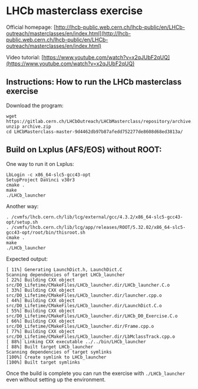# LHCb masterclass exercise

Official homepage:
[http://lhcb-public.web.cern.ch/lhcb-public/en/LHCb-outreach/masterclasses/en/index.html](http://lhcb-public.web.cern.ch/lhcb-public/en/LHCb-outreach/masterclasses/en/index.html)

Video tutorial:
[https://www.youtube.com/watch?v=x2qJUbF2qUQ](https://www.youtube.com/watch?v=x2qJUbF2qUQ)

## Instructions: How to run the LHCb masterclass exercise

Download the program:

```
wget https://gitlab.cern.ch/LHCbOutreach/LHCbMasterclass/repository/archive.zip
unzip archive.zip
cd LHCbMasterclass-master-9d4462db97b87afedd752277de8608d68ed3813a/
```

## Build on Lxplus (AFS/EOS) without ROOT:

One way to run it on Lxplus:

```
LbLogin -c x86_64-slc5-gcc43-opt
SetupProject DaVinci v30r3
cmake .
make
./LHCb_launcher
```

Another way:

```
. /cvmfs/lhcb.cern.ch/lib/lcg/external/gcc/4.3.2/x86_64-slc5-gcc43-opt/setup.sh
. /cvmfs/lhcb.cern.ch/lib/lcg/app/releases/ROOT/5.32.02/x86_64-slc5-gcc43-opt/root/bin/thisroot.sh
cmake .
make
./LHCb_launcher
```

Expected output:

```
[ 11%] Generating LaunchDict.h, LaunchDict.C
Scanning dependencies of target LHCb_launcher
[ 22%] Building CXX object src/D0_Lifetime/CMakeFiles/LHCb_launcher.dir/LHCb_launcher.C.o
[ 33%] Building CXX object src/D0_Lifetime/CMakeFiles/LHCb_launcher.dir/launcher.cpp.o
[ 44%] Building CXX object src/D0_Lifetime/CMakeFiles/LHCb_launcher.dir/LaunchDict.C.o
[ 55%] Building CXX object src/D0_Lifetime/CMakeFiles/LHCb_launcher.dir/LHCb_D0_Exercise.C.o
[ 66%] Building CXX object src/D0_Lifetime/CMakeFiles/LHCb_launcher.dir/Frame.cpp.o
[ 77%] Building CXX object src/D0_Lifetime/CMakeFiles/LHCb_launcher.dir/LbMclassTrack.cpp.o
[ 88%] Linking CXX executable ../../bin/LHCb_launcher
[ 88%] Built target LHCb_launcher
Scanning dependencies of target symlinks
[100%] Create symlink to LHCb_launcher
[100%] Built target symlinks
```

Once the build is complete you can run the exercise with `./LHCb_launcher` even without setting up the environment.
